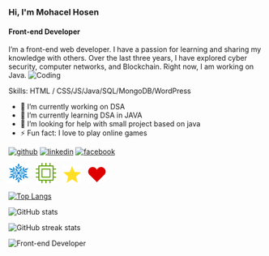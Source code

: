### Hi, I'm Mohacel Hosen
#### Front-end Developer

I’m a front-end web developer. I have a passion for learning and sharing my knowledge with others. Over the last three years, I have explored cyber security, computer networks, and Blockchain. Right now, I am working on Java.
<img aling="right" alt="Coding" width="400" src ="https://cdn.dribbble.com/users/1162077/screenshots/3848914/programmer.gif">

Skills:  HTML / CSS/JS/Java/SQL/MongoDB/WordPress

- 🔭 I’m currently working on DSA 
- 🌱 I’m currently learning DSA in JAVA 
- 🤔 I’m looking for help with small project based on java 
- ⚡ Fun fact: I love to play online games 


[<img src='https://cdn.jsdelivr.net/npm/simple-icons@3.0.1/icons/github.svg' alt='github' height='40'>](https://github.com/M0HACEL)  [<img src='https://cdn.jsdelivr.net/npm/simple-icons@3.0.1/icons/linkedin.svg' alt='linkedin' height='40'>](https://www.linkedin.com/in/https://bd.linkedin.com/in/md-mohacel-hosen/)  [<img src='https://cdn.jsdelivr.net/npm/simple-icons@3.0.1/icons/facebook.svg' alt='facebook' height='40'>](https://www.facebook.com/https://www.facebook.com/md.mohacel.hosen.568)  

<a href='https://archiveprogram.github.com/'><img src='https://raw.githubusercontent.com/acervenky/animated-github-badges/master/assets/acbadge.gif' width='40' height='40'></a> <a href='https://docs.github.com/en/developers'><img src='https://raw.githubusercontent.com/acervenky/animated-github-badges/master/assets/devbadge.gif' width='40' height='40'></a> <a href='https://stars.github.com/'><img src='https://raw.githubusercontent.com/acervenky/animated-github-badges/master/assets/starbadge.gif' width='35' height='35'></a> <a href='https://docs.github.com/en/github/supporting-the-open-source-community-with-github-sponsors'><img src='https://raw.githubusercontent.com/acervenky/animated-github-badges/master/assets/sponsorbadge.gif' width='35' height='35'></a> 

[![Top Langs](https://github-readme-stats.vercel.app/api/top-langs/?username=M0HACEL)](https://github.com/anuraghazra/github-readme-stats)

![GitHub stats](https://github-readme-stats.vercel.app/api?username=M0HACEL&show_icons=true)  

![GitHub streak stats](https://github-readme-streak-stats.herokuapp.com/?user=M0HACEL)  

![Front-end Developer](https://scontent.fdac136-1.fna.fbcdn.net/v/t39.30808-6/300419434_482269503907988_857018721194988989_n.jpg?stp=dst-jpg_p180x540&_nc_cat=102&ccb=1-7&_nc_sid=e3f864&_nc_ohc=DJDm3nWY1C0AX-FYsJH&_nc_ht=scontent.fdac136-1.fna&oh=00_AfADOABI1q_XijFe-z--qXuRITBNuo1uehwXBN-XeeL31Q&oe=63676230)
